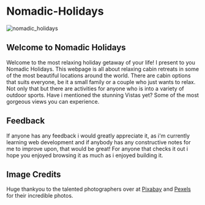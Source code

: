 # Nomadic-Holidays

![nomadic_holidays](https://github.com/user-attachments/assets/d3a32150-1fb7-4912-b934-6495c08ee31c)

## Welcome to Nomadic Holidays

Welcome to the most relaxing holiday getaway of your life! I present to you Nomadic Holidays. This webpage is all about relaxing cabin retreats in some of the most beautiful locations around the world. There are cabin options that suits everyone, be it a small family or a couple who just wants to relax. Not only that but there are activities for anyone who is into a variety of outdoor sports. Have i mentioned the stunning Vistas yet? Some of the most gorgeous views you can experience. 

## Feedback

If anyone has any feedback i would greatly appreciate it, as i'm currently learning web development and if anybody has any constructive notes for me to improve upon, that would be great! For anyone that checks it out i hope you enjoyed browsing it as much as i enjoyed building it.

## Image Credits

Huge thankyou to the talented photographers over at [Pixabay](https://pixabay.com/) and [Pexels](https://pexels.com/) for their incredible photos.
